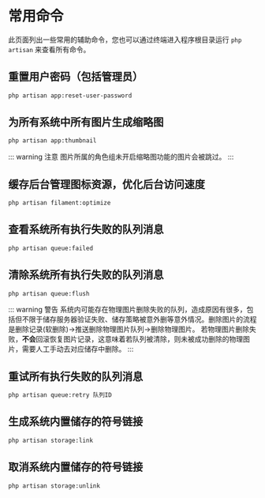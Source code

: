 # 常用命令

此页面列出一些常用的辅助命令，您也可以通过终端进入程序根目录运行 `php artisan` 来查看所有命令。

## 重置用户密码（包括管理员）

```bash
php artisan app:reset-user-password
```

## 为所有系统中所有图片生成缩略图

```bash
php artisan app:thumbnail
```

::: warning 注意
图片所属的角色组未开启缩略图功能的图片会被跳过。
:::

## 缓存后台管理图标资源，优化后台访问速度

```bash
php artisan filament:optimize
```

## 查看系统所有执行失败的队列消息

```bash
php artisan queue:failed
```

## 清除系统所有执行失败的队列消息

```bash
php artisan queue:flush
```

::: warning 警告
系统内可能存在物理图片删除失败的队列，造成原因有很多，包括但不限于储存服务器验证失败、储存策略被意外删等意外情况。删除图片的流程是删除记录(软删除)->推送删除物理图片队列->删除物理图片。
若物理图片删除失败，**不会**回滚恢复图片记录，这意味着若队列被清除，则未被成功删除的物理图片，需要人工手动去对应储存中删除。
:::

## 重试所有执行失败的队列消息

```bash
php artisan queue:retry 队列ID
```

## 生成系统内置储存的符号链接

```bash
php artisan storage:link
```

## 取消系统内置储存的符号链接

```bash
php artisan storage:unlink
```

